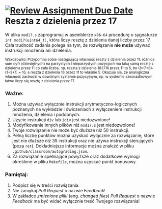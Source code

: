 [![Review Assignment Due Date](https://classroom.github.com/assets/deadline-readme-button-24ddc0f5d75046c5622901739e7c5dd533143b0c8e959d652212380cedb1ea36.svg)](https://classroom.github.com/a/LL9qX1Zk)
Reszta z dzielenia przez 17
===
W pliku `mod17.s` zaprogramuj w asemblerze `x86-64` procedurę o sygnaturze
`int mod17(uint64_t)`, która liczy resztę z dzielenia danej liczby przez 17.
Cała trudność zadania polega na tym, że rozwiązanie **nie może** używać
instrukcji mnożenia ani dzielenia.

<sub>*Wskazówka:* Przypomnij sobie następującą własność reszty z dzielenia
przez 11: różnica sum cyfr (dziesiętnych) na parzystych i nieparzystych
pozycjach ma taką samą resztę z dzielenia przez 11 co cała liczba, np.
reszta z dzielenia 183716 przez 11 to 5, bo (8+7+6)-(1+3+1) = 16, a reszta
z dzielenia 16 przez 11 to właśnie 5. Okazuje się, że analogiczna własność
zachodzi w dowolnym systemie pozycyjnym, np. w systemie szesnastkowym łatwo
liczy się resztę z dzielenia przez 17.</sub>

### Ważne:

1. Można używać wyłącznie instrukcji arytmetyczno-logicznych poznanych na
   wykładzie i ćwiczeniach z wyłączeniem instrukcji mnożenia, dzielenia i
   podobnych.
2. Użycie instrukcji `div` lub `idiv` jest niedozwolone!
3. Modyfikowanie innych plików niż `mod17.s` jest niedozwolone!
4. Twoje rozwiązanie nie może być dłuższe niż 50 instrukcji.
5. Pełną liczbę punktów można uzyskać wyłącznie za rozwiązanie, które jest
   nie dłuższe niż 35 instrukcji oraz nie używa instrukcji sterujących
   (poza `ret`). Dokładniejsze informacje można znaleźć
   w pliku `.github/classroom/autograding.json`.
6. Za rozwiązanie spełniające powyższe oraz dodatkowe wymogi określone
   w pliku `Makefile`, można uzyskać punkt bonusowy.



### Pamiętaj:

1. Podpisz się w treści rozwiązania.
2. Nie zamykaj _Pull Request_ o nazwie _Feedback_!
3. W zakładce _zmienione pliki_ (ang. _changed files_) _Pull Request_ o nazwie
   _Feedback_ ma być widać wyłącznie treść Twojego rozwiązania!
